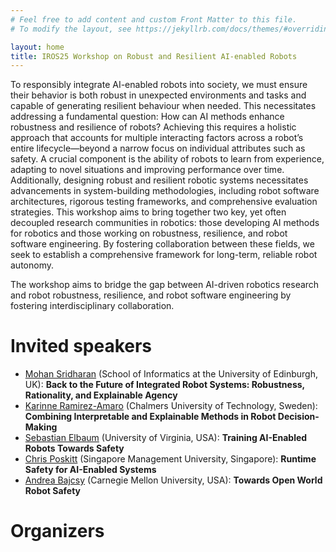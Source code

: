 ```yaml
---
# Feel free to add content and custom Front Matter to this file.
# To modify the layout, see https://jekyllrb.com/docs/themes/#overriding-theme-defaults

layout: home
title: IROS25 Workshop on Robust and Resilient AI-enabled Robots
---
```


To responsibly integrate AI-enabled robots into society, we must ensure their behavior is both robust in unexpected environments and tasks and capable of generating resilient behaviour when needed. This necessitates addressing a fundamental question: How can AI methods enhance robustness and resilience of robots? Achieving this requires a holistic approach that accounts for multiple interacting factors across a robot’s entire lifecycle—beyond a narrow focus on individual attributes such as safety. A crucial component is the ability of robots to learn from experience, adapting to novel situations and improving performance over time. Additionally, designing robust and resilient robotic systems necessitates advancements in system-building methodologies, including robot software architectures, rigorous testing frameworks, and comprehensive evaluation strategies. This workshop aims to bring together two key, yet often decoupled research communities in robotics: those developing AI methods for robotics and those working on robustness, resilience, and robot software engineering. By fostering collaboration between these fields, we seek to establish a comprehensive framework for long-term, reliable robot autonomy.

The workshop aims to bridge the gap between AI-driven robotics research and robot robustness, resilience, and robot software engineering by fostering interdisciplinary collaboration.

# Invited speakers

* [Mohan Sridharan](https://homepages.inf.ed.ac.uk/msridhar) (School of Informatics at the University of Edinburgh, UK): **Back to the Future of Integrated Robot Systems: Robustness, Rationality, and Explainable Agency**
* [Karinne Ramirez-Amaro](https://www.chalmers.se/en/persons/karinne) (Chalmers University of Technology, Sweden): **Combining Interpretable and Explainable Methods in Robot Decision-Making**
* [Sebastian Elbaum](https://www.cs.virginia.edu/~se4ja) (University of Virginia, USA): **Training AI-Enabled Robots Towards Safety**
* [Chris Poskitt](https://cposkitt.github.io) (Singapore Management University, Singapore): **Runtime Safety for AI-Enabled Systems**
* [Andrea Bajcsy](https://www.cs.cmu.edu/~abajcsy) (Carnegie Mellon University, USA): **Towards Open World Robot Safety**

# Organizers
